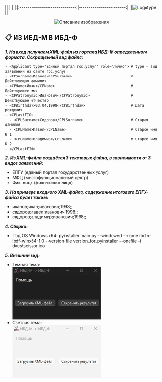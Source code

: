 ||                               |                         |
|:|:-----------------------------:|------------------------:|
||![Logotype](./docs/scissor.ico)||

<div align="center">
  <img src="./docs/scissor.ico" alt="Описание изображения">
</div>

## 📋 ИЗ ИБД-М В ИБД-Ф

***1. На вход получаем XML-файл из портала ИБД-М определенного формата. Сокращенный вид файла:***
```
- <Applicant type="Единый портал гос.услуг" role="Лично"> # type - вид заявлений на сайте гос.услуг
- <CPSurname>Иванов</CPSurname>                           # Действующая фамилия
- <CPName>Иван</CPName>                                   # Действующее имя
- <CPPatronymic>Иванович</CPPatronymic>                   # Действующее отчество
- <CPBirthday>03.04.1998</CPBirthday>                     # Дата рождения
- <CPLastFIO>
  - <CPLSurname>Сидоров</CPLSurname>                      # Старая фамилия
  - <CPLName>Павел</CPLName>                              # Старое имя № 1
  - <CPLName>Владимир</CPLName>                           # Старое имя № 2
- </CPLastFIO>
```

***2. Из XML-файла создаётся 3 текстовых файла, в зависимости от 3 видов заявлений:***
- ЕПГУ (единый портал государственных услуг)
- МФЦ (многофункциональный центр)
- Физ. лицо (физическое лицо)

***3. На примере входного XML-файла, содержание итогового ЕПГУ-файла будет таким:***
- иванов;иван;иванович;1998;;
- сидоров;павел;иванович;1998;;
- сидоров;владимир;иванович;1998;;

***4. Сборка:***
- Под OS Windows x64: 
pyinstaller main.py --windowed --name ibdm-ibdf-winx64-1.0 --version-file version_for_pyinstaller --onefile -i docs\scissor.ico

***5. Внешний вид:***
- Темная тема:<br>
![Black_theme](./docs/b_main.jpg)<br>
- Светлая тема:<br>
![White_theme](./docs/w_main.jpg)